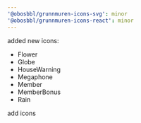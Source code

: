 ```yaml
---
'@obosbbl/grunnmuren-icons-svg': minor
'@obosbbl/grunnmuren-icons-react': minor
---
```


added new icons:
* Flower
* Globe
* HouseWarning
* Megaphone
* Member
* MemberBonus
* Rain



add icons
